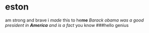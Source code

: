 # eston
am strong and brave
i _made_ this to he**me** 
_Barack obama was a good president in **America** and is a fact_ you know
###hello genius
